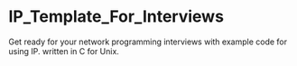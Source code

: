 # IP_Template_For_Interviews
Get ready for your network programming interviews with example code for using IP. written in C for Unix.
